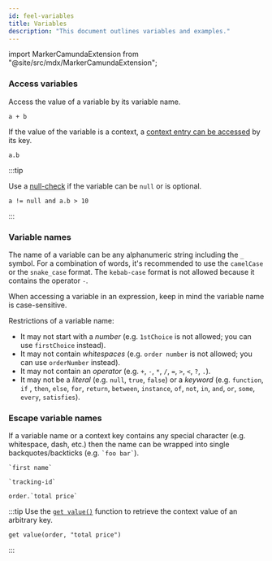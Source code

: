 ```yaml
---
id: feel-variables
title: Variables
description: "This document outlines variables and examples."
---
```


import MarkerCamundaExtension from "@site/src/mdx/MarkerCamundaExtension";

### Access variables

Access the value of a variable by its variable name.

```feel
a + b
```

If the value of the variable is a context, a [context entry can be accessed](/docs/components/modeler/feel/language-guide/feel-context-expressions#get-entrypath) by its key.

```feel
a.b
```

:::tip

Use a [null-check](/docs/components/modeler/feel/language-guide/feel-boolean-expressions#null-check) if the variable can be `null` or is optional.

```feel
a != null and a.b > 10
```

:::

### Variable names

The name of a variable can be any alphanumeric string including the `_` symbol. For a combination of
words, it's recommended to use the `camelCase` or the `snake_case` format. The `kebab-case` format
is not allowed because it contains the operator `-`.

When accessing a variable in an expression, keep in mind the variable name is case-sensitive.

Restrictions of a variable name:

- It may not start with a _number_ (e.g. `1stChoice` is not allowed; you can
  use `firstChoice` instead).
- It may not contain _whitespaces_ (e.g. `order number` is not allowed; you can use `orderNumber`
  instead).
- It may not contain an _operator_ (e.g. `+`, `-`, `*`, `/`, `=`, `>`, `<`, `?`, `.`).
- It may not be a _literal_ (e.g. `null`, `true`, `false`) or a _keyword_ (e.g. `function`, `if`
  , `then`, `else`, `for`, `return`, `between`, `instance`, `of`, `not`, `in`, `and`, `or`, `some`,
  `every`, `satisfies`).

### Escape variable names

<MarkerCamundaExtension></MarkerCamundaExtension>

If a variable name or a context key contains any special character (e.g. whitespace, dash, etc.)
then the name can be wrapped into single backquotes/backticks (e.g. `` `foo bar` ``).

```feel
`first name`

`tracking-id`

order.`total price`
```

:::tip
Use the [`get value()`](/docs/components/modeler/feel/builtin-functions/feel-built-in-functions-context.md#get-valuecontext-key) function
to retrieve the context value of an arbitrary key.

```feel
get value(order, "total price")
```

:::
